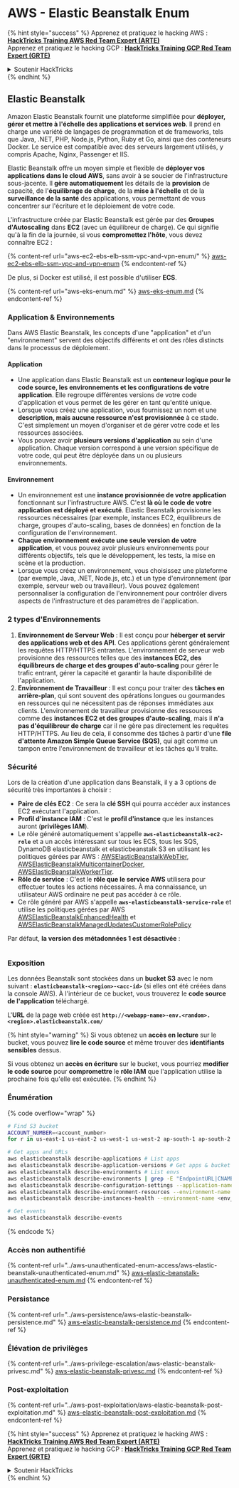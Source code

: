 # AWS - Elastic Beanstalk Enum

{% hint style="success" %}
Apprenez et pratiquez le hacking AWS :<img src="../../../.gitbook/assets/image (1) (1).png" alt="" data-size="line">[**HackTricks Training AWS Red Team Expert (ARTE)**](https://training.hacktricks.xyz/courses/arte)<img src="../../../.gitbook/assets/image (1) (1).png" alt="" data-size="line">\
Apprenez et pratiquez le hacking GCP : <img src="../../../.gitbook/assets/image (2).png" alt="" data-size="line">[**HackTricks Training GCP Red Team Expert (GRTE)**<img src="../../../.gitbook/assets/image (2).png" alt="" data-size="line">](https://training.hacktricks.xyz/courses/grte)

<details>

<summary>Soutenir HackTricks</summary>

* Consultez les [**plans d'abonnement**](https://github.com/sponsors/carlospolop) !
* **Rejoignez le** 💬 [**groupe Discord**](https://discord.gg/hRep4RUj7f) ou le [**groupe telegram**](https://t.me/peass) ou **suivez-nous sur** **Twitter** 🐦 [**@hacktricks\_live**](https://twitter.com/hacktricks\_live)**.**
* **Partagez des astuces de hacking en soumettant des PRs aux** [**HackTricks**](https://github.com/carlospolop/hacktricks) et [**HackTricks Cloud**](https://github.com/carlospolop/hacktricks-cloud) dépôts GitHub.

</details>
{% endhint %}

## Elastic Beanstalk

Amazon Elastic Beanstalk fournit une plateforme simplifiée pour **déployer, gérer et mettre à l'échelle des applications et services web**. Il prend en charge une variété de langages de programmation et de frameworks, tels que Java, .NET, PHP, Node.js, Python, Ruby et Go, ainsi que des conteneurs Docker. Le service est compatible avec des serveurs largement utilisés, y compris Apache, Nginx, Passenger et IIS.

Elastic Beanstalk offre un moyen simple et flexible de **déployer vos applications dans le cloud AWS**, sans avoir à se soucier de l'infrastructure sous-jacente. Il **gère automatiquement** les détails de la **provision** de capacité, de l'**équilibrage de charge**, de la **mise à l'échelle** et de la **surveillance de la santé** des applications, vous permettant de vous concentrer sur l'écriture et le déploiement de votre code.

L'infrastructure créée par Elastic Beanstalk est gérée par des **Groupes d'Autoscaling** dans **EC2** (avec un équilibreur de charge). Ce qui signifie qu'à la fin de la journée, si vous **compromettez l'hôte**, vous devez connaître EC2 :

{% content-ref url="aws-ec2-ebs-elb-ssm-vpc-and-vpn-enum/" %}
[aws-ec2-ebs-elb-ssm-vpc-and-vpn-enum](aws-ec2-ebs-elb-ssm-vpc-and-vpn-enum/)
{% endcontent-ref %}

De plus, si Docker est utilisé, il est possible d'utiliser **ECS**.

{% content-ref url="aws-eks-enum.md" %}
[aws-eks-enum.md](aws-eks-enum.md)
{% endcontent-ref %}

### Application & Environnements

Dans AWS Elastic Beanstalk, les concepts d'une "application" et d'un "environnement" servent des objectifs différents et ont des rôles distincts dans le processus de déploiement.

#### Application

* Une application dans Elastic Beanstalk est un **conteneur logique pour le code source, les environnements et les configurations de votre application**. Elle regroupe différentes versions de votre code d'application et vous permet de les gérer en tant qu'entité unique.
* Lorsque vous créez une application, vous fournissez un nom et une **description, mais aucune ressource n'est provisionnée** à ce stade. C'est simplement un moyen d'organiser et de gérer votre code et les ressources associées.
* Vous pouvez avoir **plusieurs versions d'application** au sein d'une application. Chaque version correspond à une version spécifique de votre code, qui peut être déployée dans un ou plusieurs environnements.

#### Environnement

* Un environnement est une **instance provisionnée de votre application** fonctionnant sur l'infrastructure AWS. C'est **là où le code de votre application est déployé et exécuté**. Elastic Beanstalk provisionne les ressources nécessaires (par exemple, instances EC2, équilibreurs de charge, groupes d'auto-scaling, bases de données) en fonction de la configuration de l'environnement.
* **Chaque environnement exécute une seule version de votre application**, et vous pouvez avoir plusieurs environnements pour différents objectifs, tels que le développement, les tests, la mise en scène et la production.
* Lorsque vous créez un environnement, vous choisissez une plateforme (par exemple, Java, .NET, Node.js, etc.) et un type d'environnement (par exemple, serveur web ou travailleur). Vous pouvez également personnaliser la configuration de l'environnement pour contrôler divers aspects de l'infrastructure et des paramètres de l'application.

### 2 types d'Environnements

1. **Environnement de Serveur Web** : Il est conçu pour **héberger et servir des applications web et des API**. Ces applications gèrent généralement les requêtes HTTP/HTTPS entrantes. L'environnement de serveur web provisionne des ressources telles que des **instances EC2, des équilibreurs de charge et des groupes d'auto-scaling** pour gérer le trafic entrant, gérer la capacité et garantir la haute disponibilité de l'application.
2. **Environnement de Travailleur** : Il est conçu pour traiter des **tâches en arrière-plan**, qui sont souvent des opérations longues ou gourmandes en ressources qui ne nécessitent pas de réponses immédiates aux clients. L'environnement de travailleur provisionne des ressources comme des **instances EC2 et des groupes d'auto-scaling**, mais il **n'a pas d'équilibreur de charge** car il ne gère pas directement les requêtes HTTP/HTTPS. Au lieu de cela, il consomme des tâches à partir d'une **file d'attente Amazon Simple Queue Service (SQS)**, qui agit comme un tampon entre l'environnement de travailleur et les tâches qu'il traite.

### Sécurité

Lors de la création d'une application dans Beanstalk, il y a 3 options de sécurité très importantes à choisir :

* **Paire de clés EC2** : Ce sera la **clé SSH** qui pourra accéder aux instances EC2 exécutant l'application.
* **Profil d'instance IAM** : C'est le **profil d'instance** que les instances auront (**privilèges IAM**).
* Le rôle généré automatiquement s'appelle **`aws-elasticbeanstalk-ec2-role`** et a un accès intéressant sur tous les ECS, tous les SQS, DynamoDB elasticbeanstalk et elasticbeanstalk S3 en utilisant les politiques gérées par AWS : [AWSElasticBeanstalkWebTier](https://us-east-1.console.aws.amazon.com/iam/home#/policies/arn:aws:iam::aws:policy/AWSElasticBeanstalkWebTier), [AWSElasticBeanstalkMulticontainerDocker](https://us-east-1.console.aws.amazon.com/iam/home#/policies/arn:aws:iam::aws:policy/AWSElasticBeanstalkMulticontainerDocker), [AWSElasticBeanstalkWorkerTier](https://us-east-1.console.aws.amazon.com/iam/home#/policies/arn:aws:iam::aws:policy/AWSElasticBeanstalkWorkerTier).
* **Rôle de service** : C'est le **rôle que le service AWS** utilisera pour effectuer toutes les actions nécessaires. À ma connaissance, un utilisateur AWS ordinaire ne peut pas accéder à ce rôle.
* Ce rôle généré par AWS s'appelle **`aws-elasticbeanstalk-service-role`** et utilise les politiques gérées par AWS [AWSElasticBeanstalkEnhancedHealth](https://us-east-1.console.aws.amazon.com/iam/home#/policies/arn:aws:iam::aws:policy/service-role/AWSElasticBeanstalkEnhancedHealth) et [AWSElasticBeanstalkManagedUpdatesCustomerRolePolicy](https://us-east-1.console.aws.amazon.com/iamv2/home?region=us-east-1#/roles/details/aws-elasticbeanstalk-service-role?section=permissions)

Par défaut, **la version des métadonnées 1 est désactivée** :

<figure><img src="../../../.gitbook/assets/image (103).png" alt=""><figcaption></figcaption></figure>

### Exposition

Les données Beanstalk sont stockées dans un **bucket S3** avec le nom suivant : **`elasticbeanstalk-<region>-<acc-id>`** (si elles ont été créées dans la console AWS). À l'intérieur de ce bucket, vous trouverez le **code source de l'application** téléchargé.

L'**URL** de la page web créée est **`http://<webapp-name>-env.<random>.<region>.elasticbeanstalk.com/`**

{% hint style="warning" %}
Si vous obtenez un **accès en lecture** sur le bucket, vous pouvez **lire le code source** et même trouver des **identifiants sensibles** dessus.

Si vous obtenez un **accès en écriture** sur le bucket, vous pourriez **modifier le code source** pour **compromettre** le **rôle IAM** que l'application utilise la prochaine fois qu'elle est exécutée.
{% endhint %}

### Énumération

{% code overflow="wrap" %}
```bash
# Find S3 bucket
ACCOUNT_NUMBER=<account_number>
for r in us-east-1 us-east-2 us-west-1 us-west-2 ap-south-1 ap-south-2 ap-northeast-1 ap-northeast-2 ap-northeast-3 ap-southeast-1 ap-southeast-2 ap-southeast-3 ca-central-1 eu-central-1 eu-central-2 eu-west-1 eu-west-2 eu-west-3 eu-north-1 sa-east-1 af-south-1 ap-east-1 eu-south-1 eu-south-2 me-south-1 me-central-1; do aws s3 ls elasticbeanstalk-$r-$ACCOUNT_NUMBER 2>/dev/null && echo "Found in: elasticbeanstalk-$r-$ACCOUNT_NUMBER"; done

# Get apps and URLs
aws elasticbeanstalk describe-applications # List apps
aws elasticbeanstalk describe-application-versions # Get apps & bucket name with source code
aws elasticbeanstalk describe-environments # List envs
aws elasticbeanstalk describe-environments | grep -E "EndpointURL|CNAME"
aws elasticbeanstalk describe-configuration-settings --application-name <app_name> --environment-name <env_name>
aws elasticbeanstalk describe-environment-resources --environment-name <env_name> # Get env info such as SQS used queues
aws elasticbeanstalk describe-instances-health --environment-name <env_name> # Get the instances of an environment

# Get events
aws elasticbeanstalk describe-events
```
{% endcode %}

### Accès non authentifié

{% content-ref url="../aws-unauthenticated-enum-access/aws-elastic-beanstalk-unauthenticated-enum.md" %}
[aws-elastic-beanstalk-unauthenticated-enum.md](../aws-unauthenticated-enum-access/aws-elastic-beanstalk-unauthenticated-enum.md)
{% endcontent-ref %}

### Persistance

{% content-ref url="../aws-persistence/aws-elastic-beanstalk-persistence.md" %}
[aws-elastic-beanstalk-persistence.md](../aws-persistence/aws-elastic-beanstalk-persistence.md)
{% endcontent-ref %}

### Élévation de privilèges

{% content-ref url="../aws-privilege-escalation/aws-elastic-beanstalk-privesc.md" %}
[aws-elastic-beanstalk-privesc.md](../aws-privilege-escalation/aws-elastic-beanstalk-privesc.md)
{% endcontent-ref %}

### Post-exploitation

{% content-ref url="../aws-post-exploitation/aws-elastic-beanstalk-post-exploitation.md" %}
[aws-elastic-beanstalk-post-exploitation.md](../aws-post-exploitation/aws-elastic-beanstalk-post-exploitation.md)
{% endcontent-ref %}

{% hint style="success" %}
Apprenez et pratiquez le hacking AWS :<img src="../../../.gitbook/assets/image (1) (1).png" alt="" data-size="line">[**HackTricks Training AWS Red Team Expert (ARTE)**](https://training.hacktricks.xyz/courses/arte)<img src="../../../.gitbook/assets/image (1) (1).png" alt="" data-size="line">\
Apprenez et pratiquez le hacking GCP : <img src="../../../.gitbook/assets/image (2).png" alt="" data-size="line">[**HackTricks Training GCP Red Team Expert (GRTE)**<img src="../../../.gitbook/assets/image (2).png" alt="" data-size="line">](https://training.hacktricks.xyz/courses/grte)

<details>

<summary>Soutenir HackTricks</summary>

* Consultez les [**plans d'abonnement**](https://github.com/sponsors/carlospolop) !
* **Rejoignez le** 💬 [**groupe Discord**](https://discord.gg/hRep4RUj7f) ou le [**groupe telegram**](https://t.me/peass) ou **suivez** nous sur **Twitter** 🐦 [**@hacktricks\_live**](https://twitter.com/hacktricks\_live)**.**
* **Partagez des astuces de hacking en soumettant des PR aux** [**HackTricks**](https://github.com/carlospolop/hacktricks) et [**HackTricks Cloud**](https://github.com/carlospolop/hacktricks-cloud) dépôts github.

</details>
{% endhint %}
